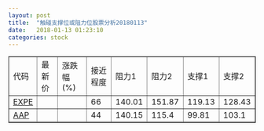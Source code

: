 ```yaml
---
layout: post
title:  "触碰支撑位或阻力位股票分析20180113"
date:   2018-01-13 01:23:10
categories: stock
---
```

<script type="text/javascript">
var stockList = []
stockList.push('gb_expe');
stockList.push('gb_aap');
</script>
<table border="1">
 <tr>
 <td>代码</td>
 <td>最新价</td>
 <td>涨跌幅(%)</td>
 <td>接近程度</td>
 <td>阻力1</td>
 <td>阻力2</td>
 <td>支撑1</td>
 <td>支撑2</td>
</tr>
  <tr id="expe" class="green">
  <td><a href="http://stock.finance.sina.com.cn/usstock/quotes/EXPE.html" target="_blank">EXPE</a></td><td></td><td></td><td>66</td><td>140.01</td><td>151.87</td><td>119.13</td><td>128.43</td></tr>
  <tr id="aap" class="green">
  <td><a href="http://stock.finance.sina.com.cn/usstock/quotes/AAP.html" target="_blank">AAP</a></td><td></td><td></td><td>44</td><td>140.15</td><td>115.4</td><td>99.81</td><td>103.1</td></tr>
</table>
